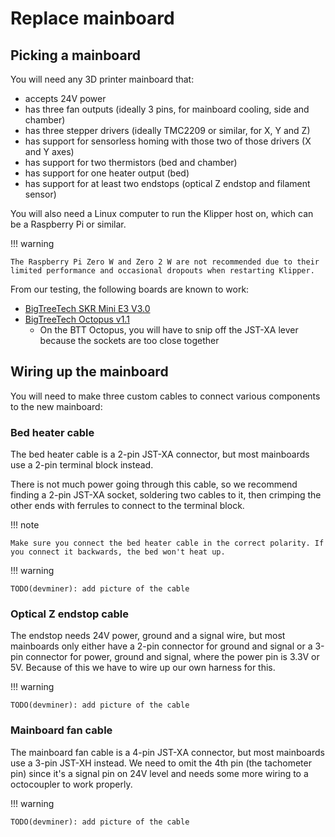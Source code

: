 # Replace mainboard

## Picking a mainboard

You will need any 3D printer mainboard that:

- accepts 24V power
- has three fan outputs (ideally 3 pins, for mainboard cooling, side and chamber)
- has three stepper drivers (ideally TMC2209 or similar, for X, Y and Z)
- has support for sensorless homing with those two of those drivers (X and Y axes)
- has support for two thermistors (bed and chamber)
- has support for one heater output (bed)
- has support for at least two endstops (optical Z endstop and filament sensor)

You will also need a Linux computer to run the Klipper host on, which can be a Raspberry Pi or similar.

!!! warning

    The Raspberry Pi Zero W and Zero 2 W are not recommended due to their limited performance and occasional dropouts when restarting Klipper.

From our testing, the following boards are known to work:

<!-- TODO: Discuss if we want affiliate links -->

- [BigTreeTech SKR Mini E3 V3.0](https://biqu.equipment/products/bigtreetech-skr-mini-e3-v2-0-32-bit-control-board-for-ender-3)
- [BigTreeTech Octopus v1.1](https://biqu.equipment/products/bigtreetech-octopus-v1-1)
  - On the BTT Octopus, you will have to snip off the JST-XA lever because the sockets are too close together

## Wiring up the mainboard

You will need to make three custom cables to connect various components to the new mainboard:

### Bed heater cable

The bed heater cable is a 2-pin JST-XA connector, but most mainboards use a 2-pin terminal block instead.

There is not much power going through this cable, so we recommend finding a 2-pin JST-XA socket, soldering two cables to it, then crimping the other ends with ferrules to connect to the terminal block.

!!! note

    Make sure you connect the bed heater cable in the correct polarity. If you connect it backwards, the bed won't heat up.

!!! warning

    TODO(devminer): add picture of the cable

### Optical Z endstop cable

The endstop needs 24V power, ground and a signal wire, but most mainboards only either have a 2-pin connector for ground and signal or a 3-pin connector for power, ground and signal, where the power pin is 3.3V or 5V. Because of this we have to wire up our own harness for this.

!!! warning

    TODO(devminer): add picture of the cable

### Mainboard fan cable

The mainboard fan cable is a 4-pin JST-XA connector, but most mainboards use a 3-pin JST-XH instead. We need to omit the 4th pin (the tachometer pin) since it's a signal pin on 24V level and needs some more wiring to a octocoupler to work properly.

!!! warning

    TODO(devminer): add picture of the cable
